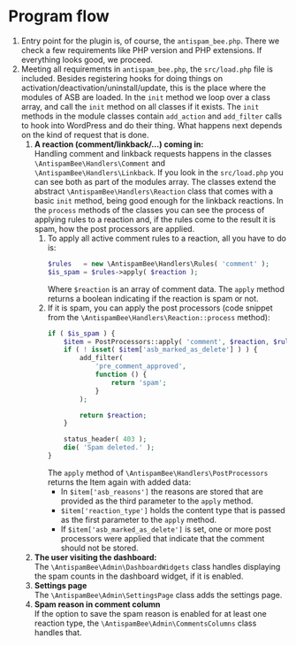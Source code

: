 # Program flow

1. Entry point for the plugin is, of course, the `antispam_bee.php`. There we check a few requirements like PHP version and PHP extensions. If everything looks good, we proceed.
2. Meeting all requirements in `antispam_bee.php`, the `src/load.php` file is included. Besides registering hooks for doing things on activation/deactivation/uninstall/update, this is the place where the modules of ASB are loaded.
   In the `init` method we loop over a class array, and call the `init` method on all classes if it exists.
   The `init` methods in the module classes contain `add_action` and `add_filter` calls to hook into WordPress and do their thing. What happens next depends on the kind of request that is done.
	1. **A reaction (comment/linkback/…) coming in:**\
	   Handling comment and linkback requests happens in the classes `\AntispamBee\Handlers\Comment` and `\AntispamBee\Handlers\Linkback`. If you look in the `src/load.php` you can see both as part of the modules array.
	   The classes extend the abstract `\AntispamBee\Handlers\Reaction` class that comes with a basic `init` method, being good enough for the linkback reactions.
	   In the `process` methods of the classes you can see the process of applying rules to a reaction and, if the rules come to the result it is spam, how the post processors are applied.
		1. To apply all active comment rules to a reaction, all you have to do is:
		   ```php
		   $rules   = new \AntispamBee\Handlers\Rules( 'comment' );
		   $is_spam = $rules->apply( $reaction );
		   ```
		   Where `$reaction` is an array of comment data. The `apply` method returns a boolean indicating if the reaction is spam or not.
		2. If it is spam, you can apply the post processors (code snippet from the `\AntispamBee\Handlers\Reaction::process` method):
		   ```php
		   if ( $is_spam ) {
		       $item = PostProcessors::apply( 'comment', $reaction, $rules->get_spam_reasons() );
		       if ( ! isset( $item['asb_marked_as_delete'] ) ) {
		           add_filter(
		               'pre_comment_approved',
		               function () {
		                   return 'spam';
		               }
		           );

		           return $reaction;
		       }

		       status_header( 403 );
		       die( 'Spam deleted.' );
		   }
		   ```
		   The `apply` method of `\AntispamBee\Handlers\PostProcessors` returns the Item again with added data:
			* In `$item['asb_reasons']` the reasons are stored that are provided as the third parameter to the `apply` method.
			* `$item['reaction_type']` holds the content type that is passed as the first parameter to the `apply` method.
			* If `$item['asb_marked_as_delete']` is set, one or more post processors were applied that indicate that the comment should not be stored.
	2. **The user visiting the dashboard:**\
	   The `\AntispamBee\Admin\DashboardWidgets` class handles displaying the spam counts in the dashboard widget, if it is enabled.
	3. **Settings page**\
	   The `\AntispamBee\Admin\SettingsPage` class adds the settings page.
	4. **Spam reason in comment column**\
	   If the option to save the spam reason is enabled for at least one reaction type, the `\AntispamBee\Admin\CommentsColumns` class handles that.
